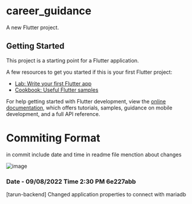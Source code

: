 # career_guidance

A new Flutter project.

## Getting Started

This project is a starting point for a Flutter application.

A few resources to get you started if this is your first Flutter project:

- [Lab: Write your first Flutter app](https://docs.flutter.dev/get-started/codelab)
- [Cookbook: Useful Flutter samples](https://docs.flutter.dev/cookbook)

For help getting started with Flutter development, view the
[online documentation](https://docs.flutter.dev/), which offers tutorials,
samples, guidance on mobile development, and a full API reference.


# Commiting Format
  in commit include date and time
  in readme file menction about changes
  
  ![image](https://user-images.githubusercontent.com/66050989/183683618-e49b6f84-4375-47be-b39d-b254321c7e6f.png)



### Date - 09/08/2022 Time 2:30 PM 6e227abb

[tarun-backend] Changed application properties to connect with mariadb
